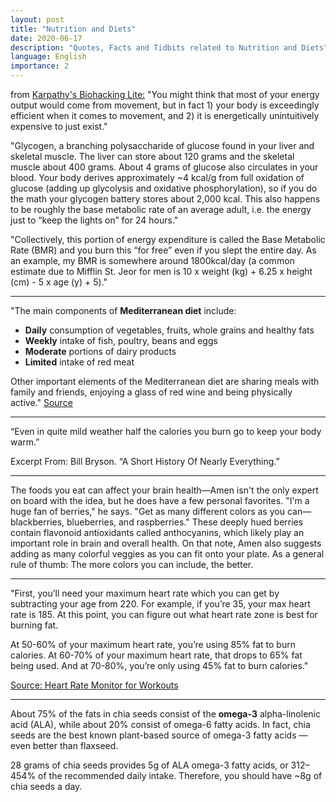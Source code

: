```yaml
---
layout: post
title: "Nutrition and Diets"
date: 2020-06-17
description: "Quotes, Facts and Tidbits related to Nutrition and Diets"
language: English
importance: 2
---
```

from [Karpathy's Biohacking Lite:](https://karpathy.github.io/2020/06/11/biohacking-lite/)
"You might think that most of your energy output would come from movement, but in fact 1) your body is exceedingly efficient when it comes to movement, and 2) it is energetically unintuitively expensive to just exist."

"Glycogen, a branching polysaccharide of glucose found in your liver and skeletal muscle. The liver can store about 120 grams and the skeletal muscle about 400 grams. About 4 grams of glucose also circulates in your blood. Your body derives approximately ~4 kcal/g from full oxidation of glucose (adding up glycolysis and oxidative phosphorylation), so if you do the math your glycogen battery stores about 2,000 kcal. This also happens to be roughly the base metabolic rate of an average adult, i.e. the energy just to “keep the lights on” for 24 hours."

"Collectively, this portion of energy expenditure is called the Base Metabolic Rate (BMR) and you burn this “for free” even if you slept the entire day. As an example, my BMR is somewhere around 1800kcal/day (a common estimate due to Mifflin St. Jeor for men is 10 x weight (kg) + 6.25 x height (cm) - 5 x age (y) + 5)."

----------------------
"The main components of **Mediterranean diet** include:

- **Daily** consumption of vegetables, fruits, whole grains and healthy fats
- **Weekly** intake of fish, poultry, beans and eggs
- **Moderate** portions of dairy products
- **Limited** intake of red meat

Other important elements of the Mediterranean diet are sharing meals with family and friends, enjoying a glass of red wine and being physically active." [Source](https://www.mayoclinic.org/healthy-lifestyle/nutrition-and-healthy-eating/in-depth/mediterranean-diet/art-20047801)

---
“Even in quite mild weather half the calories you burn go to keep your body warm.”

Excerpt From: Bill Bryson. “A Short History Of Nearly Everything.”  

---

The foods you eat can affect your brain health—Amen isn't the only expert on board with the idea, but he does have a few personal favorites. "I'm a huge fan of berries," he says. "Get as many different colors as you can—blackberries, blueberries, and raspberries." These deeply hued berries contain flavonoid antioxidants called anthocyanins, which likely play an important role in brain and overall health. On that note, Amen also suggests adding as many colorful veggies as you can fit onto your plate. As a general rule of thumb: The more colors you can include, the better.

---

"First, you’ll need your maximum heart rate which you can get by subtracting your age from 220. For example, if you’re 35, your max heart rate is 185. At this point, you can figure out what heart rate zone is best for burning fat.

At 50-60% of your maximum heart rate, you’re using 85% fat to burn calories. At 60-70% of your maximum heart rate, that drops to 65% fat being used. And at 70-80%, you’re only using 45% fat to burn calories."

[Source: Heart Rate Monitor for Workouts](https://health.clevelandclinic.org/serious-about-your-workouts-get-a-heart-rate-monitor/)

---

About 75% of the fats in chia seeds consist of the **omega-3** alpha-linolenic acid (ALA), while about 20% consist of omega-6 fatty acids. In fact, chia seeds are the best known plant-based source of omega-3 fatty acids — even better than flaxseed.

28 grams of chia seeds provides 5g of ALA omega-3 fatty acids, or 312–454% of the recommended daily intake. Therefore, you should have \~8g of chia seeds a day.


